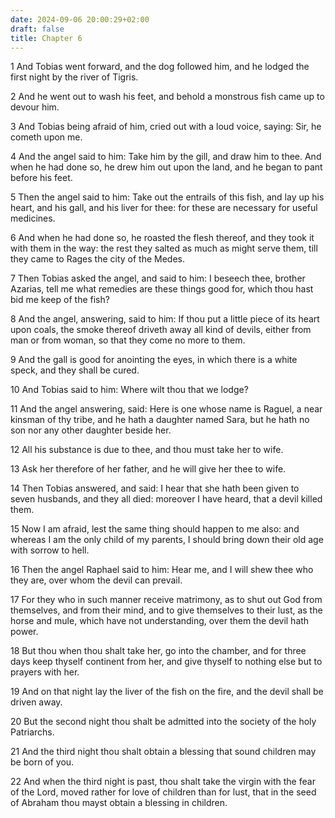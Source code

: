 ```yaml
---
date: 2024-09-06 20:00:29+02:00
draft: false
title: Chapter 6
---
```




1 And Tobias went forward, and the dog followed him, and he lodged the first night by the river of Tigris.

2 And he went out to wash his feet, and behold a monstrous fish came up to devour him.

3 And Tobias being afraid of him, cried out with a loud voice, saying: Sir, he cometh upon me.

4 And the angel said to him: Take him by the gill, and draw him to thee. And when he had done so, he drew him out upon the land, and he began to pant before his feet.

5 Then the angel said to him: Take out the entrails of this fish, and lay up his heart, and his gall, and his liver for thee: for these are necessary for useful medicines.

6 And when he had done so, he roasted the flesh thereof, and they took it with them in the way: the rest they salted as much as might serve them, till they came to Rages the city of the Medes.

7 Then Tobias asked the angel, and said to him: I beseech thee, brother Azarias, tell me what remedies are these things good for, which thou hast bid me keep of the fish?

8 And the angel, answering, said to him: If thou put a little piece of its heart upon coals, the smoke thereof driveth away all kind of devils, either from man or from woman, so that they come no more to them.

9 And the gall is good for anointing the eyes, in which there is a white speck, and they shall be cured.

10 And Tobias said to him: Where wilt thou that we lodge?

11 And the angel answering, said: Here is one whose name is Raguel, a near kinsman of thy tribe, and he hath a daughter named Sara, but he hath no son nor any other daughter beside her.

12 All his substance is due to thee, and thou must take her to wife.

13 Ask her therefore of her father, and he will give her thee to wife.

14 Then Tobias answered, and said: I hear that she hath been given to seven husbands, and they all died: moreover I have heard, that a devil killed them.

15 Now I am afraid, lest the same thing should happen to me also: and whereas I am the only child of my parents, I should bring down their old age with sorrow to hell.

16 Then the angel Raphael said to him: Hear me, and I will shew thee who they are, over whom the devil can prevail.

17 For they who in such manner receive matrimony, as to shut out God from themselves, and from their mind, and to give themselves to their lust, as the horse and mule, which have not understanding, over them the devil hath power.

18 But thou when thou shalt take her, go into the chamber, and for three days keep thyself continent from her, and give thyself to nothing else but to prayers with her.

19 And on that night lay the liver of the fish on the fire, and the devil shall be driven away.

20 But the second night thou shalt be admitted into the society of the holy Patriarchs.

21 And the third night thou shalt obtain a blessing that sound children may be born of you.

22 And when the third night is past, thou shalt take the virgin with the fear of the Lord, moved rather for love of children than for lust, that in the seed of Abraham thou mayst obtain a blessing in children.

